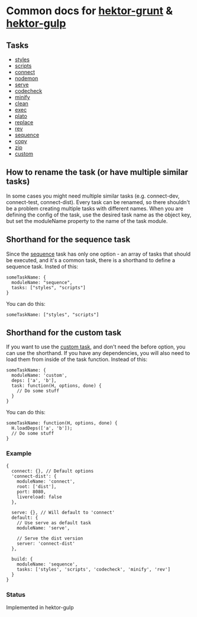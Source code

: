 # Common docs for [hektor-grunt](https://github.com/infinumjs/hektor-grunt) &amp; [hektor-gulp](https://github.com/infinumjs/hektor-gulp)

## Tasks
* [styles](tasks/styles.md)
* [scripts](tasks/scripts.md)
* [connect](tasks/connect.md)
* [nodemon](tasks/nodemon.md)
* [serve](tasks/serve.md)
* [codecheck](tasks/codecheck.md)
* [minify](tasks/minify.md)
* [clean](tasks/clean.md)
* [exec](tasks/exec.md)
* [plato](tasks/plato.md)
* [replace](tasks/replace.md)
* [rev](tasks/rev.md)
* [sequence](tasks/sequence.md)
* [copy](tasks/copy.md)
* [zip](tasks/zip.md)
* [custom](tasks/custom.md)

## How to rename the task (or have multiple similar tasks)
In some cases you might need multiple similar tasks (e.g. connect-dev, connect-test, connect-dist).
Every task can be renamed, so there shouldn't be a problem creating multiple tasks with different names.
When you are defining the config of the task, use the desired task name as the object key, but set the moduleName property to the name of the task module.

## Shorthand for the sequence task

Since the [sequence](tasks/sequence.md) task has only one option - an array of tasks that should be executed, and it's a common task, there is a shorthand to define a sequence task.
Insted of this:

    someTaskName: {
      moduleName: "sequence",
      tasks: ["styles", "scripts"]
    }

You can do this:

    someTaskName: ["styles", "scripts"]

## Shorthand for the custom task

If you want to use the [custom task](tasks/custom.md), and don't need the before option, you can use the shorthand. If you have any dependencies, you will also need to load them from inside of the task function.
Instead of this:

    someTaskName: {
      moduleName: 'custom',
      deps: ['a', 'b'],
      task: function(H, options, done) {
        // Do some stuff
      }
    }

You can do this:

    someTaskName: function(H, options, done) {
      H.loadDeps(['a', 'b']);
      // Do some stuff
    }

### Example

    {
      connect: {}, // Default options
      'connect-dist': {
        moduleName: 'connect',
        root: ['dist'],
        port: 8080,
        livereload: false
      },

      serve: {}, // Will default to 'connect'
      default: {
        // Use serve as default task
        moduleName: 'serve',

        // Serve the dist version
        server: 'connect-dist'
      },

      build: {
        moduleName: 'sequence',
        tasks: ['styles', 'scripts', 'codecheck', 'minify', 'rev']
      }
    }


### Status

Implemented in hektor-gulp
